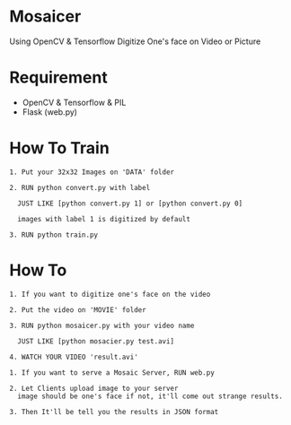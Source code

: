 # Mosaicer
Using OpenCV & Tensorflow Digitize One's face on Video or Picture

# Requirement
+ OpenCV & Tensorflow & PIL
+ Flask (web.py)

# How To Train
```
1. Put your 32x32 Images on 'DATA' folder

2. RUN python convert.py with label

  JUST LIKE [python convert.py 1] or [python convert.py 0]
  
  images with label 1 is digitized by default

3. RUN python train.py
```


# How To 
```
1. If you want to digitize one's face on the video

2. Put the video on 'MOVIE' folder

3. RUN python mosaicer.py with your video name

  JUST LIKE [python mosacier.py test.avi]

4. WATCH YOUR VIDEO 'result.avi'
```

```
1. If you want to serve a Mosaic Server, RUN web.py

2. Let Clients upload image to your server
  image should be one's face if not, it'll come out strange results.

3. Then It'll be tell you the results in JSON format
```
